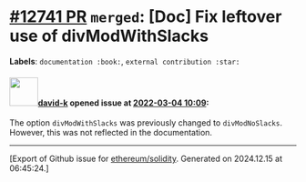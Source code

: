 # [\#12741 PR](https://github.com/ethereum/solidity/pull/12741) `merged`: [Doc] Fix leftover use of divModWithSlacks
**Labels**: `documentation :book:`, `external contribution :star:`


#### <img src="https://avatars.githubusercontent.com/u/2444770?v=4" width="50">[david-k](https://github.com/david-k) opened issue at [2022-03-04 10:09](https://github.com/ethereum/solidity/pull/12741):

The option `divModWithSlacks` was previously changed to `divModNoSlacks`.
However, this was not reflected in the documentation.




-------------------------------------------------------------------------------



[Export of Github issue for [ethereum/solidity](https://github.com/ethereum/solidity). Generated on 2024.12.15 at 06:45:24.]
